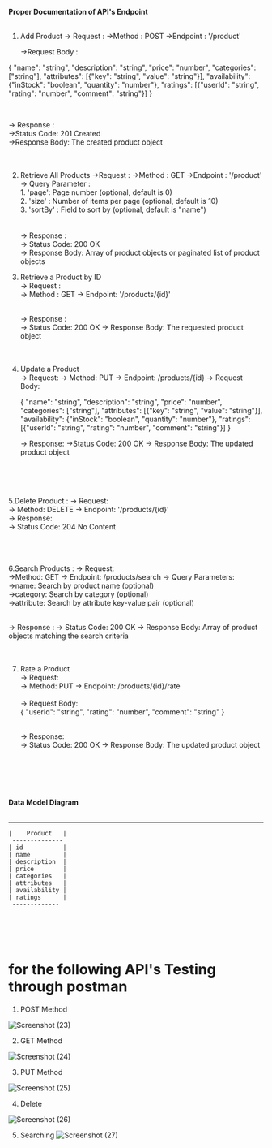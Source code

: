 <b>Proper Documentation of API's Endpoint</b> <br><br>

1. Add Product
   -> Request :
      ->Method : POST
      ->Endpoint : '/product'

      ->Request Body :

{
    "name": "string",
    "description": "string",
    "price": "number",
    "categories": ["string"],
    "attributes": [{"key": "string", "value": "string"}],
    "availability": {"inStock": "boolean", "quantity": "number"},
    "ratings": [{"userId": "string", "rating": "number", "comment": "string"}]
 }

<br>

 -> Response : <br>
->Status Code: 201 Created <br>
->Response Body: The created product object <br><br><br>

2. Retrieve All Products
   ->Request :
      ->Method : GET
      ->Endpoint : '/product' <br>
      -> Query Parameter : <br>
           1. 'page': Page number (optional, default is 0) <br>
           2. 'size' : Number of items per page (optional, default is 10)<br>
           3. 'sortBy' : Field to sort by (optional, default is "name")<br>
   <br><br>
   -> Response : <br>
     -> Status Code: 200 OK <br>
     -> Response Body: Array of product objects or paginated list of product objects


3. Retrieve a Product by ID <br>
   -> Request : <br>
       -> Method : GET
       -> Endpoint: '/products/{id}' <br><br>

   -> Response : <br>
     -> Status Code: 200 OK
     -> Response Body: The requested product object
     <br><br><br>

4. Update a Product <br>
   -> Request:
      -> Method: PUT
       -> Endpoint: /products/{id}
       -> Request Body:

   {
    "name": "string",
    "description": "string",
    "price": "number",
    "categories": ["string"],
    "attributes": [{"key": "string", "value": "string"}],
    "availability": {"inStock": "boolean", "quantity": "number"},
    "ratings": [{"userId": "string", "rating": "number", "comment": "string"}]
 }
    <br>

   -> Response:
      ->Status Code: 200 OK
       -> Response Body: The updated product object

   <br><br><br>

5.Delete Product :
  -> Request: <br>
      -> Method: DELETE
        -> Endpoint: '/products/{id}'
        <br>
   -> Response: <br>
       -> Status Code: 204 No Content   
<br><br><br>

6.Search Products : 
   -> Request: <br>
      ->Method: GET
       -> Endpoint: /products/search 
         -> Query Parameters: <br>
            ->name: Search by product name (optional)<br>
            ->category: Search by category (optional)<br>
             ->attribute: Search by attribute key-value pair (optional) <br><br>


   -> Response : 
     -> Status Code: 200 OK
      -> Response Body: Array of product objects matching the search criteria
<br><br><br>

7. Rate a Product <br>
     -> Request:<br>
      -> Method: PUT
       -> Endpoint: /products/{id}/rate <br><br>
       -> Request Body: <br>
    {
    "userId": "string",
    "rating": "number",
    "comment": "string"
   }
   <br><br>
   
   -> Response: <br>
      -> Status Code: 200 OK
       -> Response Body: The updated product object


<br><br> <br> <br> 


<b> Data Model Diagram</b> <br><br>

   --------------
    |    Product   |
     -------------- 
    | id           |
    | name         |
    | description  |
    | price        |
    | categories   |
    | attributes   |
    | availability |
    | ratings      |
     -------------

  
   <br><br><br>


# for the following API's Testing through postman

1. POST Method 

![Screenshot (23)](https://github.com/suhaswankhede121/LeadRev_Java_Backend_Task/assets/132128817/4b1b9fe5-4cf5-4a75-9966-1d1ed5dc5b8f) 


2. GET Method

![Screenshot (24)](https://github.com/suhaswankhede121/LeadRev_Java_Backend_Task/assets/132128817/bf729855-d10b-4e67-874e-f0be81c26ace)



3.  PUT Method

![Screenshot (25)](https://github.com/suhaswankhede121/LeadRev_Java_Backend_Task/assets/132128817/8c6b5a54-549c-4bac-aa1d-96864cba2b99)  

4. Delete

![Screenshot (26)](https://github.com/suhaswankhede121/LeadRev_Java_Backend_Task/assets/132128817/e8f5ed87-5d1b-4873-bc2a-4768535a9efc)

5. Searching
![Screenshot (27)](https://github.com/suhaswankhede121/LeadRev_Java_Backend_Task/assets/132128817/9d90015b-6c37-440c-8906-c93852e2bfb0)
